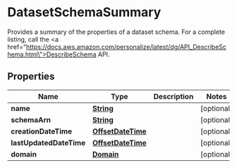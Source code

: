 

# DatasetSchemaSummary

Provides a summary of the properties of a dataset schema. For a complete listing, call the <a href=\"https://docs.aws.amazon.com/personalize/latest/dg/API_DescribeSchema.html\">DescribeSchema</a> API.

## Properties

| Name | Type | Description | Notes |
|------------ | ------------- | ------------- | -------------|
|**name** | [**String**](String.md) |  |  [optional] |
|**schemaArn** | [**String**](String.md) |  |  [optional] |
|**creationDateTime** | [**OffsetDateTime**](OffsetDateTime.md) |  |  [optional] |
|**lastUpdatedDateTime** | [**OffsetDateTime**](OffsetDateTime.md) |  |  [optional] |
|**domain** | [**Domain**](Domain.md) |  |  [optional] |



